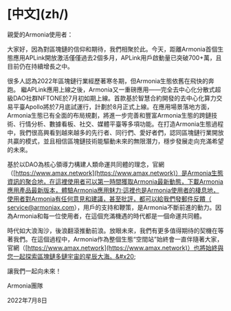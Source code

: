 # \[中文]\(zh/)

親愛的Armonia使用者：

大家好，因為對區塊鏈的信仰和期待，我們相聚於此。今天，距離Armonia首個生態應用APLink開放激活僅僅過去2個多月，APLink用戶啟動量已突破700+萬，且目前仍在持續增長之中。

很多人認為2022年區塊鏈行業經歷著寒冬期，但Armonia生態依舊在飛快的奔跑。 繼APLink應用上線之後，Armonia又一重磅應用——完全去中心化分散式超級DAO社群NFTONE於7月初如期上線。首款基於智慧合約開發的去中心化算力交易平臺Apollo將於7月底試運行，計劃於8月正式上線。在應用場景落地方面，Armonia生態已有全面的布局規劃，將進一步完善和豐富Armonia生態的跨鏈技術、行情分析、數據看板、社交、媒體平臺等多項功能。在打造Armonia生態過程中，我們很高興看到越來越多的先行者、同行們、愛好者們，認同區塊鏈行業開放共贏的模式，並且相信區塊鏈技術能驅動未來的無限潛力，穩步發展走向充滿希望的未來。&#x20;

基於以DAO為核心領導力構建人類命運共同體的理念，官網（[https://www.amax.network](https://www.amax.network)）是Armonia生態資訊的聚合地，在這裡使用者可以第一時間獲取Armonia最新動態，下載Armonia應用產品最新版本，體驗Armonia應用魅力;這裡也是Armonia使用者的棲息地，使用者對Armonia有任何意見和建議，甚至批評，都可以給我們發郵件反饋（ service@armoniax.com），用戶的支持和鞭策，是Armonia不斷前進的動力。因為Armonia和每一位使用者，在這個充滿機遇的時代都是一個命運共同體。

時代如大浪淘沙，後浪翻滾推動前浪。放眼未來，我們有更多值得期待的契機在等著我們。在這個過程中，Armonia作為整個生態“空間站”始終會一直伴隨著大家，官網（[https://www.amax.network](https://www.amax.network)）也將始終與您一起探索區塊鏈多鏈宇宙的星辰大海。&#x20;

讓我們一起向未來！&#x20;

&#x20;                                                                                                                            Armonia團隊

&#x20;                                                                                                                         2022年7月8日
